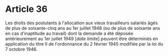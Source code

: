 # Article 36

Les droits des postulants à l'allocation aux vieux travailleurs salariés âgés de plus de soixante-cinq ans au 1er juillet 1948 (ou de plus de soixante ans en cas d'inaptitude au travail) dont la demande a été déposée antérieurement au 1er juillet 1949 [*date limite*] peuvent être déterminés en application du titre II de l'ordonnance du 2 février 1945 modifiée par la loi du 7 octobre 1946.
